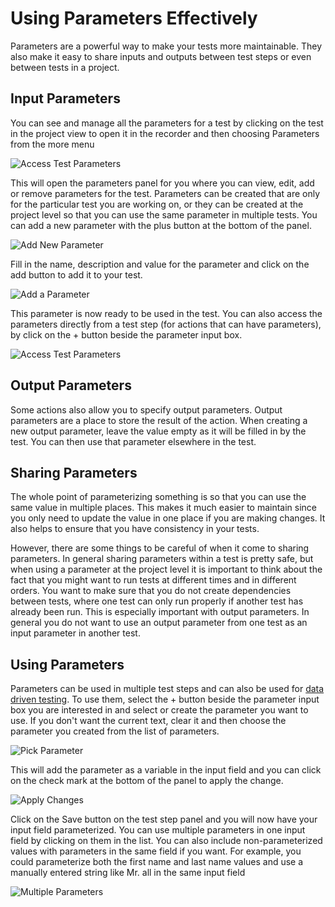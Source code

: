 # Using Parameters Effectively

Parameters are a powerful way to make your tests more maintainable. They also make it easy to share inputs and outputs between test steps or even between tests in a project.

## Input Parameters

You can see and manage all the parameters for a test by clicking on the test in the project view to open it in the recorder and then choosing Parameters from the more menu

![Access Test Parameters](../.gitbook/assets/image%20%2836%29%20%281%29.png)

This will open the parameters panel for you where you can view, edit, add or remove parameters for the test. Parameters can be created that are only for the particular test you are working on, or they can be created at the project level so that you can use the same parameter in multiple tests. You can add a new parameter with the plus button at the bottom of the panel.

![Add New Parameter](../.gitbook/assets/image%20%2819%29%20%281%29.png)

Fill in the name, description and value for the parameter and click on the add button to add it to your test.

![Add a Parameter](../.gitbook/assets/image%20%2816%29.png)

This parameter is now ready to be used in the test. You can also access the parameters directly from a test step \(for actions that can have parameters\), by click on the + button beside the parameter input box.

![Access Test Parameters](../.gitbook/assets/image%20%2832%29%20%281%29.png)

## Output Parameters

Some actions also allow you to specify output parameters. Output parameters are a place to store the result of the action. When creating a new output parameter, leave the value empty as it will be filled in by the test. You can then use that parameter elsewhere in the test. 

## Sharing Parameters

The whole point of parameterizing something is so that you can use the same value in multiple places. This makes it much easier to maintain since you only need to update the value in one place if you are making changes. It also helps to ensure that you have consistency in your tests. 

However, there are some things to be careful of when it come to sharing parameters. In general sharing parameters within a test is pretty safe, but when using a parameter at the project level it is important to think about the fact that you might want to run tests at different times and in different orders. You want to make sure that you do not create dependencies between tests, where one test can only run properly if another test has already been run. This is especially important with output parameters. In general you do not want to use an output parameter from one test as an input parameter in another test.

## Using Parameters

Parameters can be used in multiple test steps and can also be used for [data driven testing](../schedule-and-run-tests/using-data-driven-jobs-in-testproject.md). To use them, select the + button beside the parameter input box you are interested in and select or create the parameter you want to use. If you don't want the current text, clear it and then choose the parameter you created from the list of parameters.

![Pick Parameter](../.gitbook/assets/image%20%286%29.png)

This will add the parameter as a variable in the input field and you can click on the check mark at the bottom of the panel to apply the change. 

![Apply Changes](../.gitbook/assets/image%20%2825%29%20%282%29.png)

Click on the Save button on the test step panel and you will now have your input field parameterized. You can use multiple parameters in one input field by clicking on them in the list. You can also include non-parameterized values with parameters in the same field if you want. For example, you could parameterize both the first name and last name values and use a manually entered string like Mr. all in the same input field

![Multiple Parameters](../.gitbook/assets/image%20%2843%29.png)







